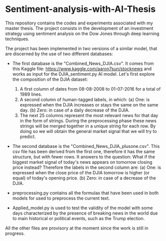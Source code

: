 # Sentiment-analysis-with-AI-Thesis
This repository contains the codes and experiments associated with my master thesis. The project consists in the development of an investment strategy using sentiment analysis on the Dow Jones through deep learning techniques.

The project has been implemented in two versions of a similar model, that are discerned by the use of two different databases:
- The first database is the "Combined_News_DJIA.csv". It comes from this Kaggle file: https://www.kaggle.com/aaron7sun/stocknews
and works as input for the DJIA_sentiment.py AI model. Let's first explore the composition of the DJIA dataset:
  1. A first column of dates from 08-08-2008 to 01-07-2016 for a total of 1989 lines.
  2. A second column of human-tagged labels, in which:
    (a) One: is expressed when the DJIA increases or stays the same on the same day.
    (b) Zero: in case of a daily decrease of the DJIA.
  3. The next 25 columns represent the most relevant news for that day in the form of
  strings. During the preprocessing phase these news strings will be merged together
  in a unique string for each row. By doing so we will obtain the general market
  signal that we will try to predict.
 
- The second database is the "Combined_News_DJIA_plusone.csv". This csv file has been derived from the first one, therefore it has the same structure, but with fewer rows. It answers to the question: What if the biggest market signal of today's news appears on tomorrow closing price instead? Therefore the labels in the second column are:
   (a) One: is expressed when the close price of the DJIA tomorrow is higher (or equal) of today's opening price. 
   (b) Zero: in case of a decrease of the DJIA. 

- preprocessing.py contains all the formulas that have been used in both models for used to preprocess the current text.

- Applied_model.py is used to test the validity of the model with some days characterized by the presence of breaking news in the world due to main historical or political events, such as the Trump election.

All the other files are provisory at the moment since the work is still in progress.
